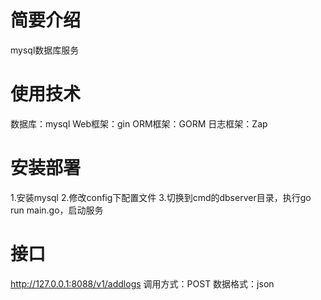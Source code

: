 # 简要介绍
mysql数据库服务
# 使用技术
数据库：mysql
Web框架：gin
ORM框架：GORM
日志框架：Zap
# 安装部署
1.安装mysql
2.修改config下配置文件
3.切换到cmd的dbserver目录，执行go run main.go，启动服务
# 接口
http://127.0.0.1:8088/v1/addlogs
调用方式：POST
数据格式：json
